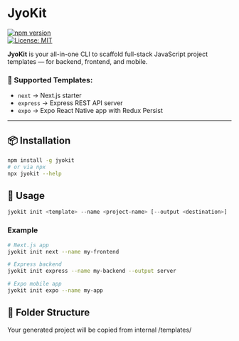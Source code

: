 # JyoKit

[![npm version](https://img.shields.io/npm/v/jyokit)](https://www.npmjs.com/package/jyokit)  
[![License: MIT](https://img.shields.io/badge/License-MIT-yellow.svg)](LICENSE)

**JyoKit** is your all-in-one CLI to scaffold full-stack JavaScript project templates — for backend, frontend, and mobile.

### 🚀 Supported Templates:

- `next` → Next.js starter
- `express` → Express REST API server
- `expo` → Expo React Native app with Redux Persist

---

## 📦 Installation

```bash
npm install -g jyokit
# or via npx
npx jyokit --help
```

## 🔧 Usage

```bash
jyokit init <template> --name <project-name> [--output <destination>]
```

### Example

```bash
# Next.js app
jyokit init next --name my-frontend

# Express backend
jyokit init express --name my-backend --output server

# Expo mobile app
jyokit init expo --name my-app
```

## 📂 Folder Structure

Your generated project will be copied from internal /templates/<template> into:

```bash
<output>/<name>/
├── ...
```

## 📜 License

This project is licensed under the MIT License - see the [LICENSE](LICENSE) file for details.
MIT © Joachim “Jyok1m” Jasmin
